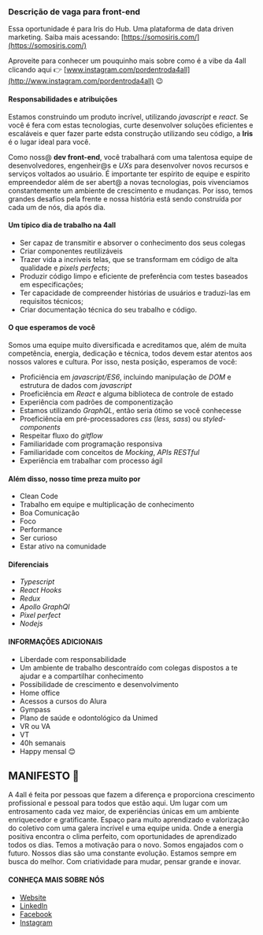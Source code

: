 ### Descrição de vaga para front-end

Essa oportunidade é para Iris do Hub. Uma plataforma de data driven marketing.
Saiba mais acessando: [https://somosiris.com/](https://somosiris.com/)

Aproveite para conhecer um pouquinho mais sobre como é a vibe da 4all clicando aqui 👉 [www.instagram.com/pordentroda4all](http://www.instagram.com/pordentroda4all) 😉

#### Responsabilidades e atribuições

Estamos construindo um produto incrível, utilizando _javascript_ e _react_. Se você é fera com estas tecnologias, curte desenvolver soluções eficientes e escaláveis e quer fazer parte edsta construção utilizando seu código, a **Iris** é o lugar ideal para você.

Como noss@ **dev front-end**, você trabalhará com uma talentosa equipe de desenvolvedores, engenheir@s e _UXs_ para desenvolver novos recursos e serviços voltados ao usuário.
É importante ter espírito de equipe e espírito empreendedor além de ser abert@ a novas tecnologias, pois vivenciamos constantemente um ambiente de crescimento e mudanças. Por isso, temos grandes desafios pela frente e nossa história está sendo construída por cada um de nós, dia após dia.

#### Um típico dia de trabalho na 4all

- Ser capaz de transmitir e absorver o conhecimento dos seus colegas
- Criar componentes reutilizáveis
- Trazer vida a incríveis telas, que se transformam em código de alta qualidade e _pixels perfects_;
- Produzir código limpo e eficiente de preferência com testes baseados em especificações;
- Ter capacidade de compreender histórias de usuários e traduzi-las em requisitos técnicos;
- Criar documentação técnica do seu trabalho e código.

#### O que esperamos de você

Somos uma equipe muito diversificada e acreditamos que, além de muita competência, energia, dedicação e técnica, todos devem estar atentos aos nossos valores e cultura. Por isso, nesta posição, esperamos de você:

- Proficiência em _javascript/ES6_, incluindo manipulação de _DOM_ e estrutura de dados com _javascript_
- Proeficiência em _React_ e alguma biblioteca de controle de estado
- Experiência com padrões de componentização
- Estamos utilizando _GraphQL_, então seria ótimo se você conhecesse
- Proeficiência em pré-processadores _css_ (_less, sass_) ou _styled-components_
- Respeitar fluxo do _gitflow_
- Familiaridade com programação responsiva
- Familiaridade com conceitos de _Mocking_, _APIs RESTful_
- Experiência em trabalhar com processo ágil

#### Além disso, nosso time preza muito por

- Clean Code
- Trabalho em equipe e multiplicação de conhecimento
- Boa Comunicação
- Foco
- Performance
- Ser curioso
- Estar ativo na comunidade

#### Diferenciais

- _Typescript_
- _React Hooks_
- _Redux_
- _Apollo GraphQl_
- _Pixel perfect_
- _Nodejs_

#### INFORMAÇÕES ADICIONAIS

- Liberdade com responsabilidade
- Um ambiente de trabalho descontraído com colegas dispostos a te ajudar e a compartilhar conhecimento
- Possibilidade de crescimento e desenvolvimento
- Home office
- Acessos a cursos do Alura
- Gympass
- Plano de saúde e odontológico da Unimed
- VR ou VA
- VT
- 40h semanais
- Happy mensal 😊

## MANIFESTO 🤗

A 4all é feita por pessoas que fazem a diferença e proporciona crescimento profissional e pessoal para todos que estão aqui.
Um lugar com um entrosamento cada vez maior, de experiências únicas em um ambiente enriquecedor e gratificante.
Espaço para muito aprendizado e valorização do coletivo com uma galera incrível e uma equipe unida.
Onde a energia positiva encontra o clima perfeito, com oportunidades de aprendizado todos os dias.
Temos a motivação para o novo.
Somos engajados com o futuro.
Nossos dias são uma constante evolução.
Estamos sempre em busca do melhor.
Com criatividade para mudar, pensar grande e inovar.

#### CONHEÇA MAIS SOBRE NÓS

- [Website](http://www.4all.com/)
- [LinkedIn](http://www.linkedin.com/company/4all/)
- [Facebook](https://www.facebook.com/4all/)
- [Instagram](https://www.instagram.com/pordentroda4all/)
